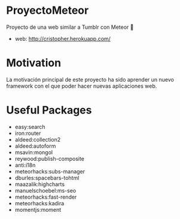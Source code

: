 # ProyectoMeteor

Proyecto de una web similar a Tumblr con Meteor :rocket:

+ web: http://cristopher.herokuapp.com/

# Motivation

La motivación principal de este proyecto ha sido aprender un nuevo framework con el que poder hacer nuevas aplicaciones web.

# Useful Packages

+ easy:search
+ iron:router
+ aldeed:collection2
+ aldeed:autoform
+ msavin:mongol
+ reywood:publish-composite
+ anti:i18n
+ meteorhacks:subs-manager
+ dburles:spacebars-tohtml
+ maazalik:highcharts
+ manuelschoebel:ms-seo
+ meteorhacks:fast-render
+ meteorhacks:kadira
+ momentjs:moment
